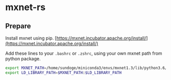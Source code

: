 # mxnet-rs

## Prepare

Install mxnet using pip. [https://mxnet.incubator.apache.org/install/](https://mxnet.incubator.apache.org/install/)

Add these lines to your `.bashrc` or `.zshrc`, using your own mxnet path from python package.

```bash
export MXNET_PATH=/home/sundoge/miniconda3/envs/mxnet1.3/lib/python3.6/site-packages/mxnet
export LD_LIBRARY_PATH=$MXNET_PATH:$LD_LIBRARY_PATH
```
